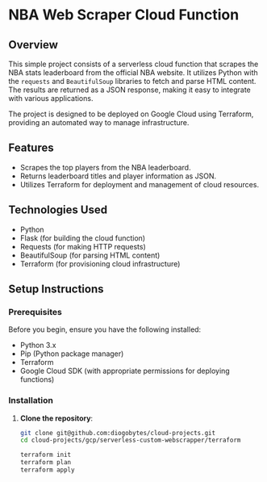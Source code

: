 # NBA Web Scraper Cloud Function

## Overview

This simple project consists of a serverless cloud function that scrapes the NBA stats leaderboard from the official NBA website. It utilizes Python with the `requests` and `BeautifulSoup` libraries to fetch and parse HTML content. The results are returned as a JSON response, making it easy to integrate with various applications.

The project is designed to be deployed on Google Cloud using Terraform, providing an automated way to manage infrastructure.

## Features

- Scrapes the top players from the NBA leaderboard.
- Returns leaderboard titles and player information as JSON.
- Utilizes Terraform for deployment and management of cloud resources.

## Technologies Used

- Python
- Flask (for building the cloud function)
- Requests (for making HTTP requests)
- BeautifulSoup (for parsing HTML content)
- Terraform (for provisioning cloud infrastructure)

## Setup Instructions

### Prerequisites

Before you begin, ensure you have the following installed:

- Python 3.x
- Pip (Python package manager)
- Terraform
- Google Cloud SDK (with appropriate permissions for deploying functions)

### Installation

1. **Clone the repository**:

   ```bash
   git clone git@github.com:diogobytes/cloud-projects.git
   cd cloud-projects/gcp/serverless-custom-webscrapper/terraform

   terraform init
   terraform plan
   terraform apply
   ```